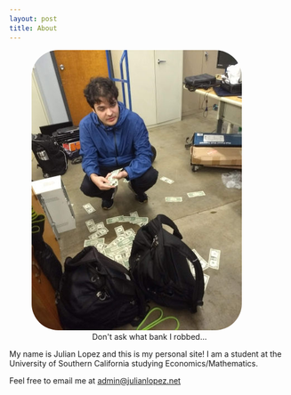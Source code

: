 ```yaml
---
layout: post
title: About
---
```


<figure>
  <img src="/images/profile_photo.jpg" alt="A picture of young me with a dumb look on my face and a bunch on cash on the floor" style="border: none; border-radius: 3rem;"/>
  <figcaption style="text-align:center">Don't ask what bank I robbed...</figcaption>
</figure>


My name is Julian Lopez and this is my personal site! I am a student at the University of Southern California studying Economics/Mathematics.

Feel free to email me at <a href="mailto:admin@julianlopez.net">admin@julianlopez.net</a>
